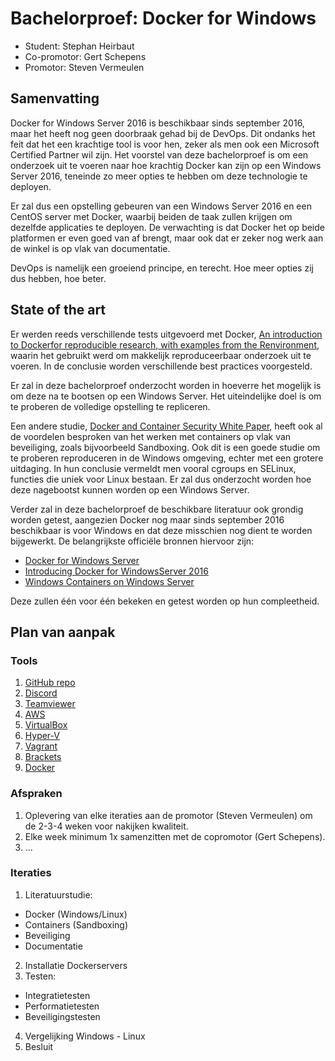 # Bachelorproef: Docker for Windows

- Student: Stephan Heirbaut
- Co-promotor: Gert Schepens
- Promotor: Steven Vermeulen

## Samenvatting

Docker for Windows Server 2016 is beschikbaar sinds september 2016, maar het heeft nog geen doorbraak gehad bij de DevOps. Dit ondanks het feit dat het een krachtige tool is voor hen, zeker als men ook een Microsoft Certified Partner wil zijn. Het voorstel van deze bachelorproef is om een onderzoek uit te voeren naar hoe krachtig Docker kan zijn op een Windows Server 2016, teneinde zo meer opties te hebben om deze technologie te deployen.

Er zal dus een opstelling gebeuren van een Windows Server 2016 en een CentOS server met Docker, waarbij beiden de taak zullen krijgen om dezelfde applicaties te deployen. De verwachting is dat Docker het op beide platformen er even goed van af brengt, maar ook dat er zeker nog werk aan de winkel is op vlak van documentatie. 

DevOps is namelijk een groeiend principe, en terecht. Hoe meer opties zij dus hebben, hoe beter.

## State of the art

Er werden reeds verschillende tests uitgevoerd met Docker, [An introduction to Dockerfor reproducible research, with examples from the Renvironment](https://arxiv.org/abs/1410.0846), waarin het gebruikt werd om makkelijk reproduceerbaar onderzoek uit te voeren. In de conclusie worden verschillende best practices voorgesteld.

Er zal in deze bachelorproef onderzocht worden in hoeverre het mogelijk is om deze na te bootsen op een Windows Server. Het uiteindelijke doel is om te proberen de volledige opstelling te repliceren.

Een andere studie, [Docker and Container Security White Paper](http://domino.watson.ibm.com/library/CyberDig.nsf/1e4115aea78b6e7c85256b360066f0d4/040f7f7d5e62f0e58525804500433733!OpenDocument&Highlight=0,RC25625), heeft ook al de voordelen besproken van het werken met containers op vlak van beveiliging, zoals bijvoorbeeld Sandboxing. Ook dit is een goede studie om te proberen reproduceren in de Windows omgeving, echter met een grotere uitdaging. In hun conclusie vermeldt men vooral cgroups en SELinux, functies die uniek voor Linux bestaan. Er zal dus onderzocht worden hoe deze nagebootst kunnen worden op een Windows Server.

Verder zal in deze bachelorproef de beschikbare literatuur ook grondig worden getest, aangezien Docker nog maar sinds september 2016 beschikbaar is voor Windows en dat deze misschien nog dient te worden bijgewerkt. De belangrijkste officiële bronnen hiervoor zijn: 

  - [Docker for Windows Server](https://www.docker.com/docker-windows-server#/)
  - [Introducing Docker for WindowsServer 2016](https://blog.docker.com/2016/09/dockerforws2016/)
  - [Windows Containers on Windows Server](https://docs.microsoft.com/en-us/virtualization/windowscontainers/quick-start/quickstart-windows-server)
  
Deze zullen één voor één bekeken en getest worden op hun compleetheid.

## Plan van aanpak 

### Tools

1. [GitHub repo](https://github.com/HStephan95/BachelorproefDocker)
2. [Discord](https://discordapp.com/)
3. [Teamviewer](https://www.teamviewer.com/nl/)
4. [AWS](https://aws.amazon.com/)
5. [VirtualBox](https://www.virtualbox.org/)
6. [Hyper-V](https://docs.microsoft.com/en-us/virtualization/hyper-v-on-windows/about/)
7. [Vagrant](https://www.vagrantup.com/)
8. [Brackets](http://brackets.io/)
9. [Docker](https://www.docker.com/)

### Afspraken

1. Oplevering van elke iteraties aan de promotor (Steven Vermeulen) om de 2-3-4 weken voor nakijken kwaliteit.
2. Elke week minimum 1x samenzitten met de copromotor (Gert Schepens).
3. ...

### Iteraties

1. Literatuurstudie:
  - Docker (Windows/Linux)
  - Containers (Sandboxing)
  - Beveiliging
  - Documentatie
2. Installatie Dockerservers
3. Testen:
  - Integratietesten
  - Performatietesten
  - Beveiligingstesten
4. Vergelijking Windows - Linux
5. Besluit